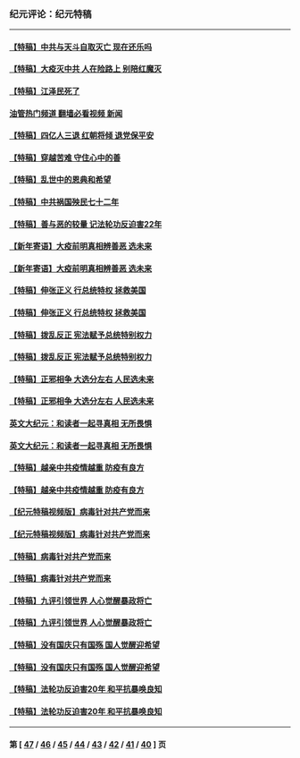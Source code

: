 ### 纪元评论：纪元特稿
---
#### [【特稿】中共与天斗自取灭亡 现在还乐吗](../../pages/nsc424/n13897482.md?04130330) 
#### [【特稿】大疫灭中共 人在险路上 别陪红魔灭](../../pages/nsc424/n13890697.md?04130330) 
#### [【特稿】江泽民死了](../../pages/nsc424/n13876300.md?04130330) 
#### [油管热门频道 翻墙必看视频 新闻](ok?04130330)
#### [【特稿】四亿人三退 红朝将倾 退党保平安](../../pages/nsc424/n13794378.md?04130330) 
#### [【特稿】穿越苦难 守住心中的善](../../pages/nsc424/n13784979.md?04130330) 
#### [【特稿】乱世中的恩典和希望](../../pages/nsc424/n13734687.md?04130330) 
#### [【特稿】中共祸国殃民七十二年](../../pages/nsc424/n13272607.md?04130330) 
#### [【特稿】善与恶的较量 记法轮功反迫害22年](../../pages/nsc424/n13086597.md?04130330) 
#### [【新年寄语】大疫前明真相辨善恶 选未来](../../pages/nsc424/n12660855.md?04130330) 
#### [【新年寄语】大疫前明真相辨善恶 选未来](../../pages/nsc424/n12660855.md?04130330) 
#### [【特稿】伸张正义 行总统特权 拯救美国](../../pages/nsc424/n12616806.md?04130330) 
#### [【特稿】伸张正义 行总统特权 拯救美国](../../pages/nsc424/n12616806.md?04130330) 
#### [【特稿】拨乱反正 宪法赋予总统特别权力](../../pages/nsc424/n12598306.md?04130330) 
#### [【特稿】拨乱反正 宪法赋予总统特别权力](../../pages/nsc424/n12598306.md?04130330) 
#### [【特稿】正邪相争 大选分左右 人民选未来](../../pages/nsc424/n12545208.md?04130330) 
#### [【特稿】正邪相争 大选分左右 人民选未来](../../pages/nsc424/n12545208.md?04130330) 
#### [英文大纪元：和读者一起寻真相 无所畏惧](../../pages/nsc424/n12542027.md?04130330) 
#### [英文大纪元：和读者一起寻真相 无所畏惧](../../pages/nsc424/n12542027.md?04130330) 
#### [【特稿】越亲中共疫情越重 防疫有良方](../../pages/nsc424/n12042989.md?04130330) 
#### [【特稿】越亲中共疫情越重 防疫有良方](../../pages/nsc424/n12042989.md?04130330) 
#### [【纪元特稿视频版】病毒针对共产党而来](../../pages/nsc424/n11977328.md?04130330) 
#### [【纪元特稿视频版】病毒针对共产党而来](../../pages/nsc424/n11977328.md?04130330) 
#### [【特稿】病毒针对共产党而来](../../pages/nsc424/n11928818.md?04130330) 
#### [【特稿】病毒针对共产党而来](../../pages/nsc424/n11928818.md?04130330) 
#### [【特稿】九评引领世界 人心觉醒暴政将亡](../../pages/nsc424/n11660496.md?04130330) 
#### [【特稿】九评引领世界 人心觉醒暴政将亡](../../pages/nsc424/n11660496.md?04130330) 
#### [【特稿】没有国庆只有国殇 国人觉醒迎希望](../../pages/nsc424/n11549354.md?04130330) 
#### [【特稿】没有国庆只有国殇 国人觉醒迎希望](../../pages/nsc424/n11549354.md?04130330) 
#### [【特稿】法轮功反迫害20年 和平抗暴唤良知](../../pages/nsc424/n11389135.md?04130330) 
#### [【特稿】法轮功反迫害20年 和平抗暴唤良知](../../pages/nsc424/n11389135.md?04130330) 

---
#### 第 [ [47](./47.md?04130330) / [46](./46.md?04130330) / [45](./45.md?04130330) / [44](./44.md?04130330) / [43](./43.md?04130330) / [42](./42.md?04130330) / [41](./41.md?04130330) / [40](./40.md?04130330) ] 页
